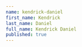 ```yaml
---
name: kendrick-daniel
first_name: Kendrick
last_name: Daniel
full_name: Kendrick Daniel
published: true
---
```


